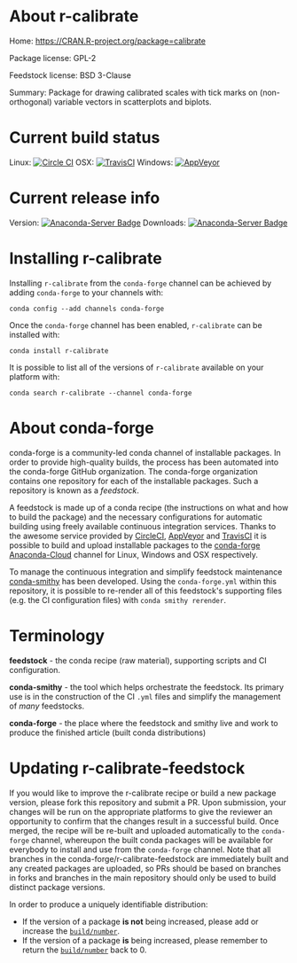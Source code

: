 About r-calibrate
=================

Home: https://CRAN.R-project.org/package=calibrate

Package license: GPL-2

Feedstock license: BSD 3-Clause

Summary: Package for drawing calibrated scales with tick marks on (non-orthogonal)  variable vectors in scatterplots and biplots. 



Current build status
====================

Linux: [![Circle CI](https://circleci.com/gh/conda-forge/r-calibrate-feedstock.svg?style=shield)](https://circleci.com/gh/conda-forge/r-calibrate-feedstock)
OSX: [![TravisCI](https://travis-ci.org/conda-forge/r-calibrate-feedstock.svg?branch=master)](https://travis-ci.org/conda-forge/r-calibrate-feedstock)
Windows: [![AppVeyor](https://ci.appveyor.com/api/projects/status/github/conda-forge/r-calibrate-feedstock?svg=True)](https://ci.appveyor.com/project/conda-forge/r-calibrate-feedstock/branch/master)

Current release info
====================
Version: [![Anaconda-Server Badge](https://anaconda.org/conda-forge/r-calibrate/badges/version.svg)](https://anaconda.org/conda-forge/r-calibrate)
Downloads: [![Anaconda-Server Badge](https://anaconda.org/conda-forge/r-calibrate/badges/downloads.svg)](https://anaconda.org/conda-forge/r-calibrate)

Installing r-calibrate
======================

Installing `r-calibrate` from the `conda-forge` channel can be achieved by adding `conda-forge` to your channels with:

```
conda config --add channels conda-forge
```

Once the `conda-forge` channel has been enabled, `r-calibrate` can be installed with:

```
conda install r-calibrate
```

It is possible to list all of the versions of `r-calibrate` available on your platform with:

```
conda search r-calibrate --channel conda-forge
```


About conda-forge
=================

conda-forge is a community-led conda channel of installable packages.
In order to provide high-quality builds, the process has been automated into the
conda-forge GitHub organization. The conda-forge organization contains one repository
for each of the installable packages. Such a repository is known as a *feedstock*.

A feedstock is made up of a conda recipe (the instructions on what and how to build
the package) and the necessary configurations for automatic building using freely
available continuous integration services. Thanks to the awesome service provided by
[CircleCI](https://circleci.com/), [AppVeyor](http://www.appveyor.com/)
and [TravisCI](https://travis-ci.org/) it is possible to build and upload installable
packages to the [conda-forge](https://anaconda.org/conda-forge)
[Anaconda-Cloud](http://docs.anaconda.org/) channel for Linux, Windows and OSX respectively.

To manage the continuous integration and simplify feedstock maintenance
[conda-smithy](http://github.com/conda-forge/conda-smithy) has been developed.
Using the ``conda-forge.yml`` within this repository, it is possible to re-render all of
this feedstock's supporting files (e.g. the CI configuration files) with ``conda smithy rerender``.


Terminology
===========

**feedstock** - the conda recipe (raw material), supporting scripts and CI configuration.

**conda-smithy** - the tool which helps orchestrate the feedstock.
                   Its primary use is in the construction of the CI ``.yml`` files
                   and simplify the management of *many* feedstocks.

**conda-forge** - the place where the feedstock and smithy live and work to
                  produce the finished article (built conda distributions)


Updating r-calibrate-feedstock
==============================

If you would like to improve the r-calibrate recipe or build a new
package version, please fork this repository and submit a PR. Upon submission,
your changes will be run on the appropriate platforms to give the reviewer an
opportunity to confirm that the changes result in a successful build. Once
merged, the recipe will be re-built and uploaded automatically to the
`conda-forge` channel, whereupon the built conda packages will be available for
everybody to install and use from the `conda-forge` channel.
Note that all branches in the conda-forge/r-calibrate-feedstock are
immediately built and any created packages are uploaded, so PRs should be based
on branches in forks and branches in the main repository should only be used to
build distinct package versions.

In order to produce a uniquely identifiable distribution:
 * If the version of a package **is not** being increased, please add or increase
   the [``build/number``](http://conda.pydata.org/docs/building/meta-yaml.html#build-number-and-string).
 * If the version of a package **is** being increased, please remember to return
   the [``build/number``](http://conda.pydata.org/docs/building/meta-yaml.html#build-number-and-string)
   back to 0.
